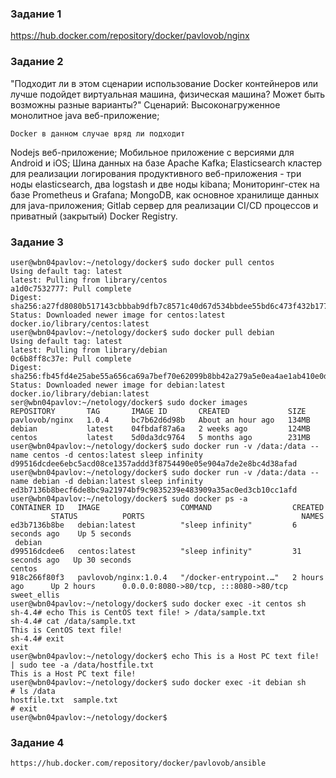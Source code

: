 ### Задание 1  
https://hub.docker.com/repository/docker/pavlovob/nginx

### Задание 2
"Подходит ли в этом сценарии использование Docker контейнеров или лучше подойдет виртуальная машина, физическая машина? Может быть возможны разные варианты?"
Сценарий:
Высоконагруженное монолитное java веб-приложение;
```
Docker в данном случае вряд ли подходит
```
Nodejs веб-приложение;
Мобильное приложение c версиями для Android и iOS;
Шина данных на базе Apache Kafka;
Elasticsearch кластер для реализации логирования продуктивного веб-приложения - три ноды elasticsearch, два logstash и две ноды kibana;
Мониторинг-стек на базе Prometheus и Grafana;
MongoDB, как основное хранилище данных для java-приложения;
Gitlab сервер для реализации CI/CD процессов и приватный (закрытый) Docker Registry.
### Задание 3  
```
user@wbn04pavlov:~/netology/docker$ sudo docker pull centos
Using default tag: latest
latest: Pulling from library/centos
a1d0c7532777: Pull complete 
Digest: sha256:a27fd8080b517143cbbbab9dfb7c8571c40d67d534bbdee55bd6c473f432b177
Status: Downloaded newer image for centos:latest
docker.io/library/centos:latest
user@wbn04pavlov:~/netology/docker$ sudo docker pull debian
Using default tag: latest
latest: Pulling from library/debian
0c6b8ff8c37e: Pull complete 
Digest: sha256:fb45fd4e25abe55a656ca69a7bef70e62099b8bb42a279a5e0ea4ae1ab410e0d
Status: Downloaded newer image for debian:latest
docker.io/library/debian:latest
ser@wbn04pavlov:~/netology/docker$ sudo docker images
REPOSITORY       TAG       IMAGE ID       CREATED             SIZE
pavlovob/nginx   1.0.4     bc7b62d6d98b   About an hour ago   134MB
debian           latest    04fbdaf87a6a   2 weeks ago         124MB
centos           latest    5d0da3dc9764   5 months ago        231MB
user@wbn04pavlov:~/netology/docker$ sudo docker run -v /data:/data --name centos -d centos:latest sleep infinity
d99516dcdee6ebc5acd08ce1357addd3f8754490e05e904a7de2e8bc4d38afad
user@wbn04pavlov:~/netology/docker$ sudo docker run -v /data:/data --name debian -d debian:latest sleep infinity
ed3b7136b8becf6de8bc9a21974bf9c9835239e483909a35ac0ed3cb10cc1afd
user@wbn04pavlov:~/netology/docker$ sudo docker ps -a
CONTAINER ID   IMAGE                  COMMAND                  CREATED          STATUS          PORTS                                   NAMES
ed3b7136b8be   debian:latest          "sleep infinity"         6 seconds ago    Up 5 seconds                                            debian
d99516dcdee6   centos:latest          "sleep infinity"         31 seconds ago   Up 30 seconds                                           centos
918c266f80f3   pavlovob/nginx:1.0.4   "/docker-entrypoint.…"   2 hours ago      Up 2 hours      0.0.0.0:8080->80/tcp, :::8080->80/tcp   sweet_ellis
user@wbn04pavlov:~/netology/docker$ sudo docker exec -it centos sh
sh-4.4# echo This is CentOS text file! > /data/sample.txt
sh-4.4# cat /data/sample.txt
This is CentOS text file!
sh-4.4# exit
exit
user@wbn04pavlov:~/netology/docker$ echo This is a Host PC text file! | sudo tee -a /data/hostfile.txt
This is a Host PC text file!
user@wbn04pavlov:~/netology/docker$ sudo docker exec -it debian sh
# ls /data
hostfile.txt  sample.txt
# exit
user@wbn04pavlov:~/netology/docker$ 
```
### Задание 4  
```
https://hub.docker.com/repository/docker/pavlovob/ansible
```
